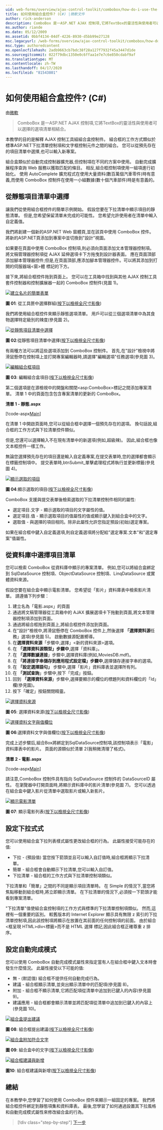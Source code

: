 ```yaml
---
uid: web-forms/overview/ajax-control-toolkit/combobox/how-do-i-use-the-combobox-control-cs
title: 如何使用組合盒控件? (C#) |微軟文件
author: rick-anderson
description: ComboBox 是一ASP.NET AJAX 控制項,它將TextBox的靈活性與使用者可以選擇的選項清單相結合。
ms.author: riande
ms.date: 05/12/2009
ms.assetid: 0bbf4134-04df-4226-8930-d5bb99e27128
msc.legacyurl: /web-forms/overview/ajax-control-toolkit/combobox/how-do-i-use-the-combobox-control-cs
msc.type: authoredcontent
ms.openlocfilehash: 2adb9663cb7bdc38f28a127f7932f45a3447d1de
ms.sourcegitcommit: 022f79dbc1350e0c6ffaa1e7e7c6e850cdabf9af
ms.translationtype: MT
ms.contentlocale: zh-TW
ms.lasthandoff: 04/17/2020
ms.locfileid: "81543801"
---
```

# <a name="how-do-i-use-the-combobox-control-c"></a>如何使用組合盒控件? (C#)

由[微軟](https://github.com/microsoft)

> ComboBox 是一ASP.NET AJAX 控制項,它將TextBox的靈活性與使用者可以選擇的選項清單相結合。

本教學的目的是解釋 AJAX 控制工具組組合盒控制件。 組合框的工作方式類似於標準ASP.NET下拉清單控制項和文字框控制元件之間的組合。 您可以從預先存在的項目清單中選擇,也可以輸入新專案。

組合盒類似於自動完成控制器擴充器,但控制項在不同的方案中使用。 自動完成擴展程序查詢 Web 服務以獲取匹配的條目。 相反,組合框控制項使用一組項進行初始化。 使用 AutoComplete 擴充程式在使用大量資料(數百萬個汽車零件)時有意義,而使用 ComboBox 控制件在使用一小組數據(數十個汽車部件)時是有意義的。

## <a name="selecting-from-a-static-list-of-items"></a>從靜態項目清單中選擇

讓我們從使用組合框控件的簡單示例開始。 假設您要在下拉清單中顯示項目的靜態清單。 但是,您希望保留清單未完成的可能性。 您希望允許使用者在清單中輸入自定義值。

我們將創建一個新的ASP.NET Web 窗體頁,並在該頁中使用 ComboBox 控件。 將新的ASP.NET頁添加到專案中並切換到"設計"視圖。

如果要在頁面中使用 ComboBox 控制項,則必須向頁面添加文本管理器控制項。 將文稿管理器控制項從 AJAX 延伸選項卡下方拖曳到設計器表面。 應在頁面頂部添加腳本管理器控件;但是,在頁面頂部,應添加腳本管理器控件。可以將其添加到打開的伺服器端&lt;窗&gt;體 標記的下方。

接下來,將組合框控件拖到頁面上。 您可以在工具箱中找到與其他 AJAX 控制工具套件控制器和控制擴展器一起的 ComboBox 控制件(見圖 1)。

[![建立名片的簡單表單](how-do-i-use-the-combobox-control-cs/_static/image1.jpg)](how-do-i-use-the-combobox-control-cs/_static/image1.png)

**圖 01**: 從工具匣中選擇群組([按下以檢視全尺寸影像](how-do-i-use-the-combobox-control-cs/_static/image2.png))

我們將使用組合框控件來顯示靜態選項清單。 用戶可以從三個選項清單中為其食物選擇特定級別的辣度(參見圖 2)。

[![從靜態項目清單中選擇](how-do-i-use-the-combobox-control-cs/_static/image2.jpg)](how-do-i-use-the-combobox-control-cs/_static/image3.png)

**圖 02**:從靜態項目清單中選擇([按下以檢視全尺寸影像](how-do-i-use-the-combobox-control-cs/_static/image4.png))

有兩種方法可以將這些選項添加到 ComboBox 控制件。 首先,在"設計"檢視中將滑鼠懸停在控制項上並打開專案編輯器時,請選擇"編輯選項"任務選項(參見圖 3)。

[![編輯組合框項目](how-do-i-use-the-combobox-control-cs/_static/image3.jpg)](how-do-i-use-the-combobox-control-cs/_static/image5.png)

**圖 03**: 編輯組合盒項目([按下以檢視全尺寸影像](how-do-i-use-the-combobox-control-cs/_static/image6.png))

第二個選項是在源檢視中的開盤和關閉&lt;asp:ComboBox&gt;標記之間添加專案清單。 清單 1 中的頁面包含包含專案清單的更新的 ComboBox。

**清單 1 - 靜態.aspx**

[!code-aspx[Main](how-do-i-use-the-combobox-control-cs/samples/sample1.aspx)]

在清單 1 中開啟頁面時,您可以從組合框中選擇一個預先存在的選項。 換句話說,組合框的工作方式與下拉清單控件類似。

但是,您還可以選擇輸入不在現有清單中的新選項(例如,超級辣)。 因此,組合框也像文本框控件一樣工作。

無論您選擇預先存在的項目還是輸入自定義專案,在提交表單時,您的選擇都會顯示在標籤控制項中。 提交表單時,btnSubmit\_單擊處理程式將執行並更新標籤(參見圖 4)。

[![顯示選取的項目](how-do-i-use-the-combobox-control-cs/_static/image4.jpg)](how-do-i-use-the-combobox-control-cs/_static/image7.png)

**圖 04**:顯示選取的項目([按下以檢視全尺寸影像](how-do-i-use-the-combobox-control-cs/_static/image8.png))

ComboBox 支援與提交表單後檢索選取的下拉清單控制件相同的屬性:

- 選定項目.文字 - 顯示選取的項目的文字屬性的值。
- 選定項目.值 - 顯示選取項目的值屬性的值或顯示鍵入到組合盒中的文字。
- 選取值 - 與選擇的項目相同。除非此屬性允許您指定預設(初始)選定專案。

如果在組合框中鍵入自定義選項,則自定義選項將分配給"選定專案.文本"和"選定專案"值屬性。

## <a name="selecting-the-list-of-items-from-the-database"></a>從資料庫中選擇項目清單

您可以檢索 ComboBox 從資料庫中顯示的專案清單。 例如,您可以將組合盒綁定到 SqlDataSource 控制項、ObjectDataSource 控制項、LinqDataSource 或實體資料來源。

假設您要在組合盒中顯示電影清單。 您希望從「影片」資料庫表中檢索影片清單。 請遵循下列步驟：

1. 建立名為「電影.aspx」的頁面
2. 通過將文稿管理器從工具箱中的 AJAX 擴展選項卡下拖動到頁面,將文本管理器控制項添加到頁面。
3. 通過將組合框拖到頁面上,將組合框控件添加到頁面。
4. 在"設計"檢視中,將滑鼠懸停在 ComboBox 控件上,然後選擇 **「選擇資料源**任務」選項(參見圖 5)。 啟動數據源配置嚮導。
5. 在**選擇資料來源**「步驟中,選擇」&lt;新的資料來源&gt;選項。
6. 在 **「選擇資料源類型」步驟中**,選擇「資料庫」。
7. 在 **「選擇數據連接**」步驟中,選擇資料庫(例如,MoviesDB.mdf)。
8. 在 **「將連接字串儲存到應用程式設定檔」步驟中**,選擇儲存連接字串的選項。
9. 在 **「設定選擇語句」** 步驟中,選擇「影片」資料庫表並選擇所有列。
10. 在 **「測試查詢**」步驟中,按下「完成」按鈕。
11. 回到 **「選擇資料來源**」步驟中,選擇要顯示的欄位的標題列和資料欄位的「Id」欄(參見圖)。
12. 按下「確定」按鈕關閉精靈。

[![選擇資料來源](how-do-i-use-the-combobox-control-cs/_static/image5.jpg)](how-do-i-use-the-combobox-control-cs/_static/image9.png)

**圖 05**: 選擇資料來源([按下以檢視全尺寸影像](how-do-i-use-the-combobox-control-cs/_static/image10.png))

[![選擇資料文字與值欄位](how-do-i-use-the-combobox-control-cs/_static/image6.jpg)](how-do-i-use-the-combobox-control-cs/_static/image11.png)

**圖 06**:選擇資料文字與值欄位([按下以檢視全尺寸影像](how-do-i-use-the-combobox-control-cs/_static/image12.png))

完成上述步驟后,組合Box將綁定到SqlDataSource控制項,該控制項表示「電影」資料庫表中的影片。 頁面的源類似於清單 2(我稍微清理了格式)。

**清單 2 - 電影.aspx**

[!code-aspx[Main](how-do-i-use-the-combobox-control-cs/samples/sample2.aspx)]

請注意,ComboBox 控制件具有指向 SqlDataSource 控制件的 DataSourceID 屬性。 在瀏覽器中打開頁面時,將顯示資料庫中的影片清單(參見圖 7)。 您可以透過在組合盒中鍵入影片從清單中選取影片或輸入新影片。

[![顯示電影清單](how-do-i-use-the-combobox-control-cs/_static/image7.jpg)](how-do-i-use-the-combobox-control-cs/_static/image13.png)

**圖 07**: 顯示電影列表([按下以檢視全尺寸影像](how-do-i-use-the-combobox-control-cs/_static/image14.png))

## <a name="setting-the-dropdownstyle"></a>設定下拉式式

您可以使用組合盒下拉列表樣式屬性更改組合框的行為。 此屬性接受可能存在的值:

- 下拉 - (預設值) 當您按下箭頭並且可以輸入自訂值時,組合框將顯示下拉清單。
- 簡單 - 組合框會自動顯示下拉清單,您可以輸入自訂值。
- 下拉清單 - 組合框的工作方式與下拉清單控制項類似。

下拉清單和「簡單」之間的不同是顯示項目清單時。 在 Simple 的情況下,當您將焦點移動到組合框時,將立即顯示清單。 在下拉清單的情況下,必須按一下箭頭才能看到專案清單。

"下拉清單"值使組合盒控制項的工作方式與標準的下拉清單控制項類似。 然而,這裡有一個重要的區別。 較舊版本的 Internet Explorer 顯示具有無限 z 索引的下拉清單控制項,因此該控制項將顯示在放置在其前面的任何控制項的前面。 由於組合&lt;框呈現 HTML&gt;div&lt;標籤&gt;而不是 HTML 選擇 標記,因此組合框正確尊重 z 排序。

## <a name="setting-the-autocompletemode"></a>設定自動完成模式

您可以使用 ComboBox 自動完成模式屬性來指定當有人在組合框中鍵入文本時會發生什麼情況。 此屬性接受以下可能的值:

- 無 - (默認值) 組合框不提供任何自動完成行為。
- 建議 - 組合框顯示清單,並突出顯示清單中的匹配項(參見圖 8)。
- 附加 - 組合框不顯示清單,它將匹配項從清單中追加到已鍵入的內容(參見圖 9)。
- 建議應用 - 組合框都會顯示清單並將匹配項從清單中追加到已鍵入的內容上(參見圖 10)。

[![組合盒提出建議](how-do-i-use-the-combobox-control-cs/_static/image8.jpg)](how-do-i-use-the-combobox-control-cs/_static/image15.png)

**圖 08**: 組合框提出建議([按下以檢視全尺寸影像](how-do-i-use-the-combobox-control-cs/_static/image16.png))

[![組合盒附加符合文字](how-do-i-use-the-combobox-control-cs/_static/image9.jpg)](how-do-i-use-the-combobox-control-cs/_static/image17.png)

**圖 09**: 組合盒中的文字([按下以檢視全尺寸影像](how-do-i-use-the-combobox-control-cs/_static/image18.png))

[![組合框建議與新增](how-do-i-use-the-combobox-control-cs/_static/image10.jpg)](how-do-i-use-the-combobox-control-cs/_static/image19.png)

**圖10**: 組合框建議與新增([按下以檢視全尺寸影像](how-do-i-use-the-combobox-control-cs/_static/image20.png))

## <a name="summary"></a>總結

在本教學中,您學習了如何使用 ComboBox 控件來顯示一組固定的專案。 我們將組合框控件綁定到靜態項集和資料庫表。 最後,您學習了如何通過設置其下拉風格和自動完成模式屬性來修改組合盒的行為。

> [!div class="step-by-step"]
> [下一步](how-do-i-use-the-combobox-control-vb.md)
